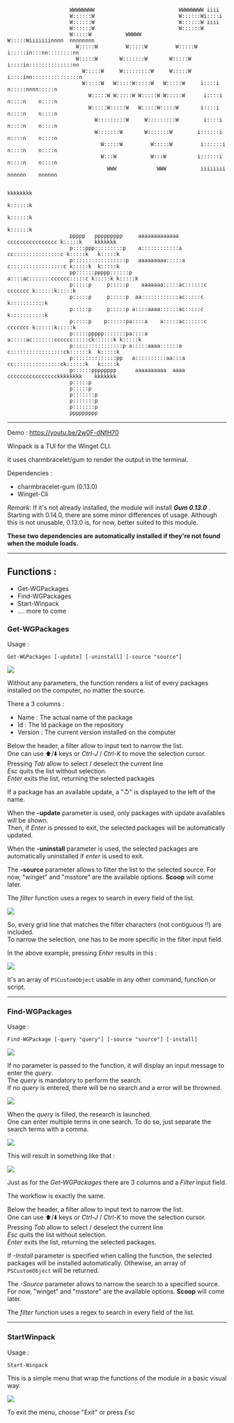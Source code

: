 ```
                    WWWWWWWW                           WWWWWWWW iiii                   
                    W::::::W                           W::::::Wi::::i                  
                    W::::::W                           W::::::W iiii                   
                    W::::::W                           W::::::W                        
                    W:::::W           WWWWW           W:::::Wiiiiiiinnnn  nnnnnnnn    
                      W:::::W         W:::::W         W:::::W i:::::in:::nn::::::::nn  
                      W:::::W       W:::::::W       W:::::W   i::::in::::::::::::::nn 
                        W:::::W     W:::::::::W     W:::::W    i::::inn:::::::::::::::n
                        W:::::W   W:::::W:::::W   W:::::W     i::::i  n:::::nnnn:::::n
                          W:::::W W:::::W W:::::W W:::::W      i::::i  n::::n    n::::n
                          W:::::W:::::W   W:::::W:::::W       i::::i  n::::n    n::::n
                            W:::::::::W     W:::::::::W        i::::i  n::::n    n::::n
                            W:::::::W       W:::::::W        i::::::i n::::n    n::::n
                              W:::::W         W:::::W         i::::::i n::::n    n::::n
                              W:::W           W:::W          i::::::i n::::n    n::::n
                                WWW             WWW           iiiiiiii nnnnnn    nnnnnn
                                                                                                
                                                                            kkkkkkkk           
                                                                            k::::::k           
                                                                            k::::::k           
                                                                            k::::::k           
                    ppppp   ppppppppp     aaaaaaaaaaaaa      cccccccccccccccc k:::::k    kkkkkkk
                    p::::ppp:::::::::p    a::::::::::::a   cc:::::::::::::::c k:::::k   k:::::k 
                    p:::::::::::::::::p   aaaaaaaaa:::::a c:::::::::::::::::c k:::::k  k:::::k  
                    pp::::::ppppp::::::p           a::::ac:::::::cccccc:::::c k:::::k k:::::k   
                    p:::::p     p:::::p    aaaaaaa:::::ac::::::c     ccccccc k::::::k:::::k    
                    p:::::p     p:::::p  aa::::::::::::ac:::::c              k:::::::::::k     
                    p:::::p     p:::::p a::::aaaa::::::ac:::::c              k:::::::::::k     
                    p:::::p    p::::::pa::::a    a:::::ac::::::c     ccccccc k::::::k:::::k    
                    p:::::ppppp:::::::pa::::a    a:::::ac:::::::cccccc:::::ck::::::k k:::::k   
                    p::::::::::::::::p a:::::aaaa::::::a c:::::::::::::::::ck::::::k  k:::::k  
                    p::::::::::::::pp   a::::::::::aa:::a cc:::::::::::::::ck::::::k   k:::::k 
                    p::::::pppppppp      aaaaaaaaaa  aaaa   cccccccccccccccckkkkkkkk    kkkkkkk
                    p:::::p                                                                    
                    p:::::p                                                                    
                    p:::::::p                                                                   
                    p:::::::p                                                                   
                    p:::::::p                                                                   
                    ppppppppp 
```

***

Demo : https://youtu.be/2w0F-dNfH70
  


Winpack is a TUI for the Winget CLI.

It uses charmbracelet/gum to render the output in the terminal.

Dependencies :
- charmbracelet-gum (0.13.0)
- Winget-Cli  

*Remark*: If it's not already installed, the module will install ***Gum 0.13.0*** .  Starting with 0.14.0, there are some minor differences of usage.  Although this is not unusable, 0.13.0 is, for now, better suited to this module.

**These two dependencies are automatically installed if they're not found when the module loads.** 
*** 

## Functions : 
- Get-WGPackages
- Find-WGPackages
- Start-Winpack
- .... more to come

### Get-WGPackages
Usage :
```
Get-WGPackages [-update] [-uninstall] [-source "source"]
```
![](./images/get-wgpackages01.png)

Without any parameters, the function renders a list of every packages installed on the computer, no matter the source.

There a 3 columns : 
- Name : The actual name of the package
- Id : The Id package on the repository
- Version : The current version installed on the computer

Below the header, a filter allow to input text to narrow the list.  
One can use ⬆️/⬇️ keys or *Ctrl-J* / *Ctrl-K* to move the selection cursor.  
Pressing *Tab* allow to select / deselect the current line  
*Esc* quits the list without selection.  
*Enter* exits the list, returning the selected packages  
  
If a package has an available update, a "↺" is displayed to the left of the name.

When the **-update** parameter is used, only packages with update availables will be shown.  
Then, if *Enter* is pressed to exit, the selected packages will be automatically updated.

When the **-uninstall** parameter is used, the selected packages are automatically uninstalled if *enter* is used to exit.

The **-source** parameter allows to filter the list to the selected source.
For now,  "winget" and "msstore" are the available options. **Scoop** will come later.

The *filter* function uses a regex to search in every field of the list.  

![](./images/get-wgpackages10.png)

So, every grid line that matches the filter characters (not contiguous !!) are included.  
To narrow the selection, one has to be more specific in the filter input field.

In the above example, pressing *Enter* results in this :

![](./images/get-wgpackages20.png)

It's an array of ```PSCustomObject``` usable in any other command, function or script.

***
### Find-WGPackages
Usage :  
```
Find-WGPackage [-query "query"] [-source "source"] [-install]
```

![](./images/find-wgpackages01.png)

If no parameter is passed to the function, it will display an input message to enter the _query_.  
The _query_ is mandatory to perform the search.  
If no _query_ is entered, there will be no search and a error will be throwned.  

![](./images/find-wgpackages10.png)

When the _query_ is filled, the research is launched.  
One can enter multiple terms in one search.  To do so, just separate the search terms with a comma.  

![](./images/find-wgpackages20.png)

This will result in something like that :

![](./images/find-wgpackages30.png)

Just as for the _Get-WGPackages_  there are 3 columns and a _Filter_ input field.

The workflow is exactly the same.

Below the header, a filter allow to input text to narrow the list.  
One can use ⬆️/⬇️ keys or *Ctrl-J* / *Ctrl-K* to move the selection cursor.  
Pressing *Tab* allow to select / deselect the current line  
*Esc* quits the list without selection.  
*Enter* exits the list, returning the selected packages.

If _-Install_ parameter is specified when calling the function, the selected packages will be installed automatically.  Othewise, an array of ```PSCustomObject``` will be returned.

The _-Source_ parameter allows to narrow the search to a specified source.  
For now,  "winget" and "msstore" are the available options. **Scoop** will come later.

The *filter* function uses a regex to search in every field of the list.  
***
### StartWinpack
Usage : 
```
Start-Winpack
```
This is a simple menu that wrap the functions of the module in a basic visual way.

![](./images/start-winpack.png)

To exit the menu, choose "Exit" or press *Esc*